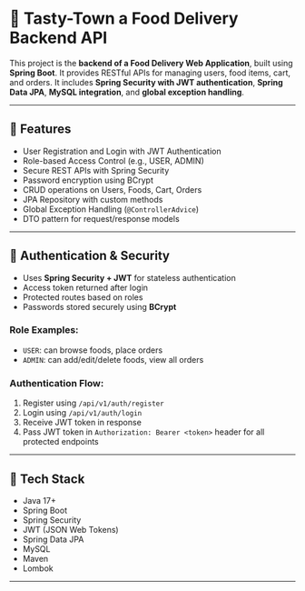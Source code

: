 # 🍔 Tasty-Town a Food Delivery Backend API 

This project is the **backend of a Food Delivery Web Application**, built using **Spring Boot**. It provides RESTful APIs for managing users, food items, cart, and orders. It includes **Spring Security with JWT authentication**, **Spring Data JPA**, **MySQL integration**, and **global exception handling**.

---

## 🚀 Features

- User Registration and Login with JWT Authentication
- Role-based Access Control (e.g., USER, ADMIN)
- Secure REST APIs with Spring Security
- Password encryption using BCrypt
- CRUD operations on Users, Foods, Cart, Orders
- JPA Repository with custom methods
- Global Exception Handling (`@ControllerAdvice`)
- DTO pattern for request/response models

---

## 🔐 Authentication & Security

- Uses **Spring Security + JWT** for stateless authentication
- Access token returned after login
- Protected routes based on roles
- Passwords stored securely using **BCrypt**

### Role Examples:
- `USER`: can browse foods, place orders
- `ADMIN`: can add/edit/delete foods, view all orders

### Authentication Flow:

1. Register using `/api/v1/auth/register`
2. Login using `/api/v1/auth/login`
3. Receive JWT token in response
4. Pass JWT token in `Authorization: Bearer <token>` header for all protected endpoints

---

## 🧱 Tech Stack

- Java 17+
- Spring Boot
- Spring Security
- JWT (JSON Web Tokens)
- Spring Data JPA
- MySQL
- Maven
- Lombok

---



